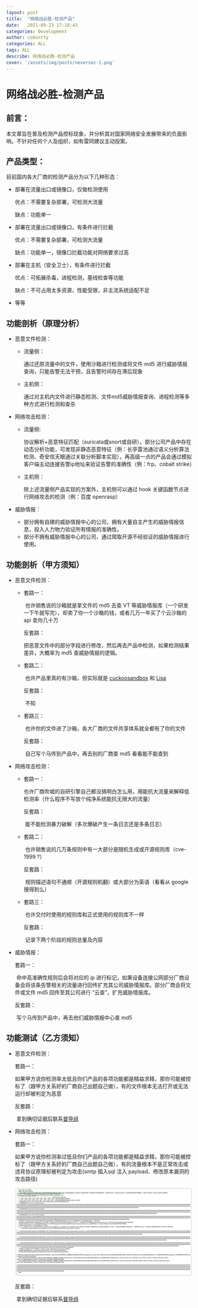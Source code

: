 ```yaml
---
layout: post
title:  "网络战必胜-检测产品"
date:   2021-09-23 17:18:43
categories: Development
author: co0ontty
categories: ALL
tags: ALL
describe: 网络战必胜-检测产品
cover: '/assets/img/posts/neversec-1.png'
---
```

# 网络战必胜-检测产品

## 前言：

本文章旨在普及检测产品控标现象，并分析其对国家网络安全发展带来的负面影响。不针对任何个人及组织，如有雷同建议主动投案。

## 产品类型：
目前国内各大厂商的检测产品分为以下几种形态：
- 部署在流量出口或镜像口，仅做检测使用

  优点：不需要复杂部署，可检测大流量

  缺点：功能单一

- 部署在流量出口或镜像口，有条件进行拦截

  优点：不需要复杂部署，可检测大流量

  缺点：功能单一，镜像口拦截功能对网络要求过高

- 部署在主机（安全卫士），有条件进行拦截

  优点：可拓展杀毒，进程检测，基线检查等功能

  缺点：不可占用太多资源，性能受限，非主流系统适配不足

- 等等

## 功能剖析（原理分析）

- 恶意文件检测：

  - 流量侧：

    通过还原流量中的文件，使用沙箱进行检测或将文件 md5 进行威胁情报查询，只能告警无法干预，且告警时间存在滞后现象

  - 主机侧：

    通过对主机内文件进行静态检测、文件md5威胁情报查询、进程检测等多种方式进行检测和查杀

- 网络攻击检测：

  - 流量侧:

    协议解析+恶意特征匹配（suricata或snort或自研）。部分公司产品中存在动态分析功能，可发现非静态恶意特征（例：长亭雷池通过语义分析算法检测、奇安信天眼通过关联分析脚本实现），再高级一点的产品会通过模拟客户端主动连接告警ip地址来验证告警的准确性（例：frp、cobalt strike）

  - 主机侧：

    除上述流量侧产品实现的方案外，主机侧可以通过 hook 关键函数节点进行网络攻击的检测（例：百度 openrasp）

- 威胁情报：

  - 部分拥有自建的威胁情报中心的公司，拥有大量自主产生的威胁情报信息，投入人力物力验证所有情报的准确性。
  - 部分不拥有威胁情报中心的公司，通过爬取开源不经验证的威胁情报进行使用。

## 功能剖析（甲方须知）

- 恶意文件检测：

  - 套路一：

    ​	也许销售说的沙箱就是拿文件的 md5 去查 VT 等威胁情报库（一个研发一下午就写完），却卖了你一个沙箱的钱，或者几万一年买了个云沙箱的 api 卖你几十万

    反套路：

    ​	把恶意文件中的部分字段进行修改，然后再去产品中检测，如果检测结果差异，大概率为 md5 查威胁情报的逻辑。

  - 套路二：

    ​	也许产品里真的有沙箱，但实际就是 [cuckoosandbox](https://cuckoosandbox.org/) 和 [Lisa](https://github.com/danieluhricek/LiSa)

    反套路：

    ​	不知

  - 套路三：

    ​	也许你的文件进了沙箱，各大厂商的文件共享体系就全都有了你的文件

    反套路：

    ​	自己写个马传到产品中，再去别的厂商查 md5 看看能不能查到

- 网络攻击检测：

  - 套路一：

    ​	也许厂商吹嘘的自研引擎自己都没搞明白怎么用，用能抗大流量来解释低检测率（什么程序不写放个纯净系统能抗无限大的流量）

    反套路：

    ​	能不能检测暴力破解（多次爆破产生一条日志还是多条日志）

  - 套路二：

    ​	也许销售说的几万条规则中有一大部分是随机生成或开源规则库（cve-1999 ?）

    反套路：

    ​	规则描述语句不通顺（开源规则机翻）或大部分为英语（看看从 google 搜得到么）

  - 套路三：

    ​	也许交付时使用的规则库和正式使用的规则库不一样

    反套路：

    ​	记录下两个阶段的规则总量及内容

- 威胁情报：

  套路一：

  ​	命中高准确性规则后会将对应的 ip 进行标记，如果设备连接公网部分厂商设备会将该条告警相关的流量进行回传扩充其公司威胁情报库。部分厂商会将文件或文件 md5 回传至其公司进行 “云查”，扩充威胁情报库。

  反套路：

  ​	写个马传到产品中，再去他们威胁情报中心查 md5

## 功能测试（乙方须知）

- 恶意文件检测：

  套路一：

  ​	如果甲方说你检测率太低且你们产品的各项功能都是精益求精，那你可能被控标了（跟甲方关系好的厂商自己出题自己做），有的文件根本无法打开或无法运行却被判定为恶意

  反套路：

  ​	拿到确切证据后联系[督导组](http://www.gov.cn/xinwen/2019-04/02/content_5379150.htm)

- 网络攻击检测：

  套路一：

  ​	如果甲方说你检测率过低且你们产品的各项功能都是精益求精，那你可能被控标了（跟甲方关系好的厂商自己出题自己做），有的流量根本不是正常攻击或违背协议原理却被判定为攻击(smtp 插入sql 注入 payload、修改原本漏洞的攻击路径)

  ![/assets/img/posts/neversec-1.png](/assets/img/posts/neversec-1.png)

  反套路：

  ​	拿到确切证据后联系[督导组](http://www.gov.cn/xinwen/2019-04/02/content_5379150.htm)
